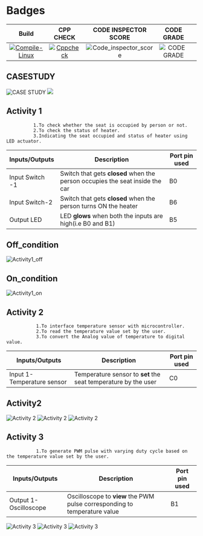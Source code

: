 # Badges
|Build|CPP CHECK|CODE INSPECTOR SCORE|CODE GRADE||
|:--:|:--:|:--:|:--:|:--:|
|[![Compile-Linux](https://github.com/ArchanaMeesala/STEPIN_CASE_STUDY/actions/workflows/Compile.yml/badge.svg)](https://github.com/ArchanaMeesala/STEPIN_CASE_STUDY/actions/workflows/Compile.yml)|[![Cppcheck](https://github.com/ArchanaMeesala/STEPIN_CASE_STUDY/actions/workflows/CodeQuality.yml/badge.svg)](https://github.com/ArchanaMeesala/STEPIN_CASE_STUDY/actions/workflows/CodeQuality.yml)|![Code_inspector_score](https://www.code-inspector.com/project/28712/score/svg)|![CODE GRADE](https://www.code-inspector.com/project/28712/status/svg)|

## CASESTUDY
![CASE STUDY](https://github.com/ArchanaMeesala/STEPIN_CASE_STUDY/blob/main/simulation/4_Casestudy_a.jpeg)
![](https://github.com/ArchanaMeesala/STEPIN_CASE_STUDY/blob/main/simulation/4_Casestudy_b.jpeg)
## Activity 1 

              1.To check whether the seat is occupied by person or not.
              2.To check the status of heater. 
              3.Indicating the seat occupied and status of heater using LED actuator.

Inputs/Outputs | Description | Port pin used 
-------------- | ----------- | -------------
Input Switch -1|Switch that gets **closed** when the person occupies the seat inside the car|B0
Input Switch-2|Switch that gets **closed** when the person turns ON the heater|B6
Output LED   |LED **glows** when both the inputs are high(i.e B0 and B1)|B5

## Off_condition

![Activity1_off](https://github.com/ArchanaMeesala/STEPIN_CASE_STUDY/blob/main/simulation/1_activity_a.png)

## On_condition
![Activity1_on](https://github.com/ArchanaMeesala/STEPIN_CASE_STUDY/blob/main/simulation/1_activity_b.png)



## Activity 2

               1.To interface temperature sensor with microcontroller. 
               2.To read the temperature value set by the user.
               3.To convert the Analog value of temperature to digital value.


Inputs/Outputs | Description | Port pin used 
-------------- | ----------- | -------------
Input 1-Temperature sensor |Temperature sensor to **set** the seat temperature by the user |C0

## Activity2

![Activity 2](https://github.com/ArchanaMeesala/STEPIN_CASE_STUDY/blob/main/simulation/2_activity_a.png)
![Activity 2](https://github.com/ArchanaMeesala/STEPIN_CASE_STUDY/blob/main/simulation/2_activity_b.png)
![Activity 2](https://github.com/ArchanaMeesala/STEPIN_CASE_STUDY/blob/main/simulation/2_activity_c.png)

## Activity 3

               1.To generate PWM pulse with varying duty cycle based on the temperature value set by the user.

Inputs/Outputs | Description | Port pin used 
-------------- | ----------- | -------------
Output 1-Oscilloscope |Oscilloscope to **view** the PWM pulse corresponding to temperature value |B1

![Activity 3](https://github.com/ArchanaMeesala/STEPIN_CASE_STUDY/blob/main/simulation/3_activity_a.png)
![Activity 3](https://github.com/ArchanaMeesala/STEPIN_CASE_STUDY/blob/main/simulation/3_activity_b.png)
![Activity 3](https://github.com/ArchanaMeesala/STEPIN_CASE_STUDY/blob/main/simulation/3_activity_c.png)


